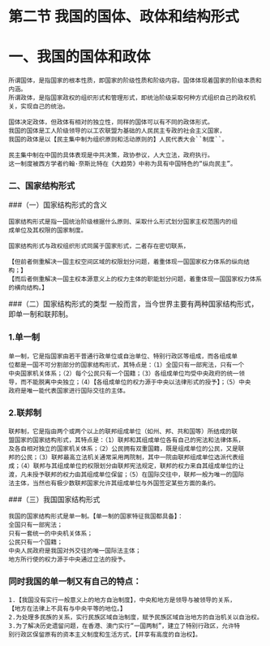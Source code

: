 # 第二节 我国的国体、政体和结构形式
# 一、我国的国体和政体
    所谓国体，是指国家的根本性质，即国家的阶级性质和阶级内容。国体体现着国家的阶级本质和内涵。
    所谓政体，是指国家政权的组织形式和管理形式，即统治阶级采取何种方式组织自己的政权机关，实现自己的统治。

    国体决定政体，但政体有相对的独立性，同样的国体可以有不同的政体形式。
    我国的国体是工人阶级领导的以工农联盟为基础的人民民主专政的社会主义国家，
    我国的政体是以【民主集中制为组织原则和活动原则的】人民代表大会``制度``。

    民主集中制在中国的具体表现是中共决策，政协参议，人大立法，政府执行。
    这一制度被西方学者约翰·奈斯比特在《大趋势》中称为具有中国特色的“纵向民主”。

### 二、国家结构形式
###（一）国家结构形式的含义

    国家结构形式是指一国统治阶级根据什么原则、采取什么形式划分国家主权范围内的组
    成单位及其权限的国家制度。

    国家结构形式与政权组织形式同属于国家形式，二者存在密切联系，

    【但前者侧重解决一国主权空间区域的权限划分问题，着重体现一国国家权力体系的纵向结构；】
    【而后者侧重解决一国主权本源意义上的权力主体的职能划分问题，着重体现一国国家权力体系的横向结构。】

###（二）国家结构形式的类型
    一般而言，当今世界主要有两种国家结构形式，即单一制和联邦制。
### 1.单一制
    单一制，它是指国家由若干普通行政单位或自治单位、特别行政区等组成，而各组成单
    位都是一国不可分割部分的国家结构形式，其特点是：（1）全国只有一部宪法，只有一个
    中央国家机关体系；（2）每个公民只有一个国籍；（3）各组成单位均受中央政府的统一领
    导，而不能脱离中央独立；（4）【各组成单位的权力源于中央以法律形式的授予】；（5）中央
    政府是唯一能代表国家进行国际交往的主体。
    
### 2.联邦制

    联邦制，它是指由两个或两个以上的联邦组成单位（如州、邦、共和国等）所结成的联
    盟国家的国家结构形式，其特点是：（1）联邦和其组成单位各有自己的宪法和法律体系，
    及各自相对独立的国家机关体系；（2）公民拥有双重国籍，既是组成单位的公民，又是联
    邦的公民；（3）联邦最高立法机关通常采用两院制，其中一院由联邦组成单位选派代表组
    成；（4）联邦与其组成单位的权限划分由联邦宪法规定，联邦的权力来自其组成单位的让
    渡，凡未授予联邦的权力由其组成单位保留；（5）在国际交往中，联邦一般为唯一的国际
    法主体，当然也有极少数联邦国家允许其组成单位与外国签定某些方面的条约。


###（三）我国国家结构形式

    我国的国家结构形式是单一制。【单一制的国家特征我国都具备】：
    全国只有一部宪法；
    只有一套统一的中央机关体系；
    公民只有一个国籍；
    中央人民政府是我国对外交往的唯一国际法主体；
    地方所行使的权力源于中央通过立法的授予。

### 同时我国的单一制又有自己的特点：

    1.【我国没有实行一般意义上的地方自治制度】，中央和地方是领导与被领导的关系，
    【地方在法律上不具有与中央平等的地位。】
    2.为处理多民族的关系，实行民族区域自治制度，赋予民族区域自治地方的自治机关以自治权。
    3.为了解决历史遗留问题，在香港、澳门实行“一国两制”，建立了特别行政区，允许特
    别行政区保留原有的资本主义制度和生活方式，【并享有高度的自治权】。



